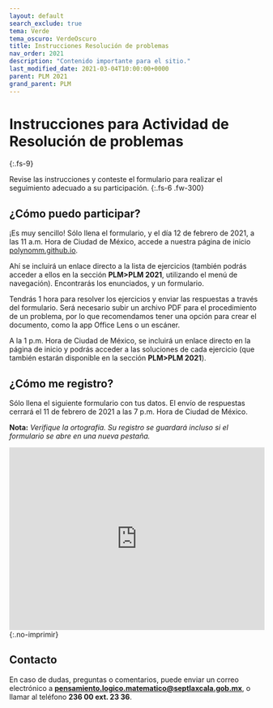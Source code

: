 ```yaml
---
layout: default
search_exclude: true
tema: Verde
tema_oscuro: VerdeOscuro
title: Instrucciones Resolución de problemas
nav_order: 2021
description: "Contenido importante para el sitio."
last_modified_date: 2021-03-04T10:00:00+0000
parent: PLM 2021
grand_parent: PLM
---
```


# Instrucciones para Actividad de Resolución de&nbsp;<span class="deg-sitio deg-sitio-texto">problemas</span>
{:.fs-9}

Revise las instrucciones y conteste el formulario para realizar el seguimiento adecuado a su <span class="deg-sitio deg-sitio-texto">participación</span>.
{:.fs-6 .fw-300}

## ¿Cómo puedo participar?

¡Es muy sencillo! Sólo llena el formulario, y el día 12 de febrero de 2021, a las 11 a.m. Hora de Ciudad de México, accede a nuestra página de inicio [polynomm.github.io](https://polynomm.github.io). 

Ahí se incluirá un enlace directo a la lista de ejercicios (también podrás acceder a ellos en la sección **PLM>PLM 2021**, utilizando el menú de navegación). Encontrarás los enunciados, y un formulario.

Tendrás <span class="deg-sitio deg-sitio-texto">1 hora</span> para resolver los ejercicios y enviar las respuestas a través del formulario. Será necesario subir un archivo PDF para el procedimiento de un problema, por lo que recomendamos tener una opción para crear el documento, como la app Office Lens o un escáner.

A la 1 p.m. Hora de Ciudad de México, se incluirá un enlace directo en la página de inicio y podrás acceder a las soluciones de cada ejercicio (que también estarán disponible en la sección **PLM>PLM 2021**).

## ¿Cómo me registro?

Sólo llena el siguiente formulario con tus datos. El envío de respuestas cerrará el 11 de febrero de 2021 a las 7 p.m. Hora de Ciudad de México.

**Nota:** *Verifique la ortografía. Su registro se guardará incluso si el formulario se abre en una nueva pestaña.*

<iframe src="https://docs.google.com/forms/d/e/1FAIpQLSfuGCR0cYlg-Pk0DKH83ExG5J_Q5DPHqGs73HRiW4cO2wZuKg/viewform?embedded=true" width="100%" height="360" margin="auto" frameborder="0" marginheight="0" marginwidth="0">Cargando…</iframe>
{:.no-imprimir}

## Contacto

En caso de dudas, preguntas o comentarios, puede enviar un correo electrónico a **pensamiento.logico.matematico@septlaxcala.gob.mx**, o llamar al teléfono **236 00 ext. 23 36**.
